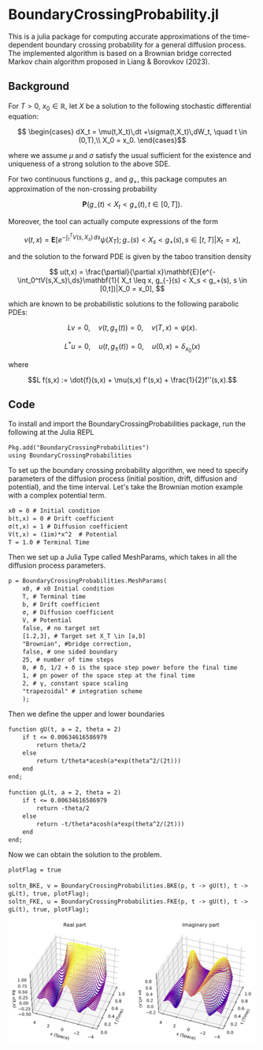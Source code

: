 # BoundaryCrossingProbability.jl

This is a julia package for computing accurate approximations of the time-dependent boundary crossing probability for a general diffusion process. The implemented algorithm is based on a Brownian bridge corrected Markov chain algorithm proposed in Liang & Borovkov (2023).

## Background

For $T>0,$ $x_0 \in \mathbb{R},$ let $X$ be a solution to the following stochastic differential equation:

$$ \begin{cases}
dX_t = \mu(t,X_t)\,dt +\sigma(t,X_t)\,dW_t, \quad t \in (0,T),\\ 
X_0 = x_0.
\end{cases}$$

where we assume $\mu$ and $\sigma$ satisfy the usual sufficient for the existence and uniqueness of a strong solution to the above SDE. 

For two continuous functions $g_-$ and $g_+,$ this package computes an approximation of the non-crossing probability

$$ 
	\mathbf{P}(g_-(t) < X_t < g_+(t) , t\in [0,T]).
$$

Moreover, the tool can actually compute expressions of the form

$$ v(t,x) = \mathbf{E}[e^{-\int_t^TV(s,X_s)\,ds}\psi(X_T);g_{-}(s) < X_s < g_+(s), s \in [t,T] | X_t = x], $$

and the solution to the forward PDE is given by the taboo transition density

$$ u(t,x) = \frac{\partial}{\partial x}\mathbf{E}[e^{-\int_0^tV(s,X_s)\,ds}\mathbf{1}( X_t \leq x, g_{-}(s) < X_s < g_+(s), s \in [0,t])|X_0 = x_0], $$

which are known to be probabilistic solutions to the following parabolic PDEs:

$$ Lv = 0, \quad v(t,g_{\pm}(t)) =0, \quad v(T,x)= \psi(x). $$

$$ L^*u = 0, \quad u(t,g_{\pm}(t)) =0, \quad u(0,x)= \delta_{x_0}(x) $$

where 

$$L f(s,x) := \dot{f}(s,x) + \mu(s,x) f'(s,x) + \frac{1}{2}f''(s,x).$$


## Code

To install and import the BoundaryCrossingProbabilities package, run the following at the Julia REPL

```
Pkg.add("BoundaryCrossingProbabilities")
using BoundaryCrossingProbabilities
```

To set up the boundary crossing probability algorithm, we need to specify parameters of the diffusion process (initial position, drift, diffusion and potential), and the time interval. Let's take the Brownian motion example with a complex potential term.

```
x0 = 0 # Initial condition
b(t,x) = 0 # Drift coefficient
σ(t,x) = 1 # Diffusion coefficient
V(t,x) = (1im)*x^2  # Potential
T = 1.0 # Terminal Time
```

Then we set up a Julia Type called MeshParams, which takes in all the diffusion process parameters.

```
p = BoundaryCrossingProbabilities.MeshParams(
    x0, # x0 Initial condition
    T, # Terminal time	
    b, # Drift coefficient
    σ, # Diffusion coefficient
    V, # Potential
    false, # no target set
    [1.2,3], # Target set X_T \in [a,b]
    "Brownian", #bridge correction,
    false, # one sided boundary
    25, # number of time steps 
    0, # δ, 1/2 + δ is the space step power before the final time
    1, # pn power of the space step at the final time
    2, # γ, constant space scaling
    "trapezoidal" # integration scheme
	);
```

Then we define the upper and lower boundaries

```
function gU(t, a = 2, theta = 2)
    if t <= 0.00634616586979
        return theta/2
    else
        return t/theta*acosh(a*exp(theta^2/(2t)))
    end
end;

function gL(t, a = 2, theta = 2)
    if t <= 0.00634616586979
        return -theta/2
    else
        return -t/theta*acosh(a*exp(theta^2/(2t)))
    end
end;
```

Now we can obtain the solution to the problem. 

```
plotFlag = true

soltn_BKE, v = BoundaryCrossingProbabilities.BKE(p, t -> gU(t), t -> gL(t), true, plotFlag);
soltn_FKE, u = BoundaryCrossingProbabilities.FKE(p, t -> gU(t), t -> gL(t), true, plotFlag);
```

![Screenshot](complex_potential.png)

